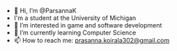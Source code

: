 - 👋 Hi, I’m @ParsannaK
- I'm a student at the University of Michigan
- 👀 I’m interested in game and software development
- 🌱 I’m currently learning Computer Science
- 📫 How to reach me: prasanna.koirala302@gmail.com

<!---
ParsannaK/ParsannaK is a ✨ special ✨ repository because its `README.md` (this file) appears on your GitHub profile.
You can click the Preview link to take a look at your changes.
--->
